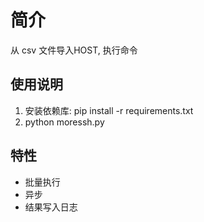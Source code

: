 # 简介

从 csv 文件导入HOST,  执行命令

## 使用说明

1. 安装依赖库: pip install -r requirements.txt
2. python moressh.py

## 特性

- 批量执行
- 异步
- 结果写入日志
